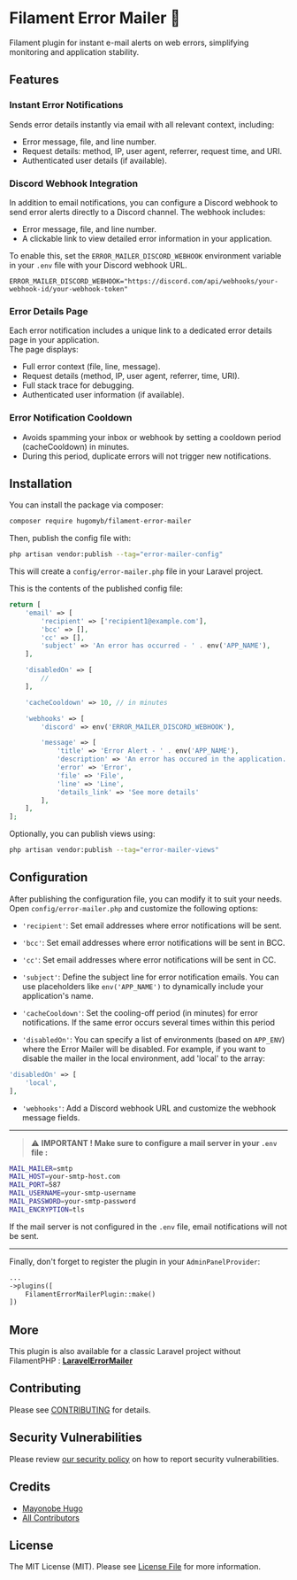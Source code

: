 # Filament Error Mailer 🚨

Filament plugin for instant e-mail alerts on web errors, simplifying monitoring and application stability.

## Features

### Instant Error Notifications

Sends error details instantly via email with all relevant context, including:

- Error message, file, and line number.
- Request details: method, IP, user agent, referrer, request time, and URI.
- Authenticated user details (if available).

### Discord Webhook Integration

In addition to email notifications, you can configure a Discord webhook to send error alerts directly to a Discord channel.
The webhook includes:
- Error message, file, and line number.
- A clickable link to view detailed error information in your application.

To enable this, set the `ERROR_MAILER_DISCORD_WEBHOOK` environment variable in your `.env` file with your Discord webhook URL.
```
ERROR_MAILER_DISCORD_WEBHOOK="https://discord.com/api/webhooks/your-webhook-id/your-webhook-token"
```

### Error Details Page

Each error notification includes a unique link to a dedicated error details page in your application.  
The page displays:
- Full error context (file, line, message).
- Request details (method, IP, user agent, referrer, time, URI).
- Full stack trace for debugging.
- Authenticated user information (if available).

### Error Notification Cooldown

- Avoids spamming your inbox or webhook by setting a cooldown period (cacheCooldown) in minutes.
- During this period, duplicate errors will not trigger new notifications.

## Installation

You can install the package via composer:

```bash
composer require hugomyb/filament-error-mailer
```

Then, publish the config file with:

```bash
php artisan vendor:publish --tag="error-mailer-config"
```

This will create a `config/error-mailer.php` file in your Laravel project.

This is the contents of the published config file:

```php
return [
    'email' => [
        'recipient' => ['recipient1@example.com'],
        'bcc' => [],
        'cc' => [],
        'subject' => 'An error has occurred - ' . env('APP_NAME'),
    ],

    'disabledOn' => [
        //
    ],

    'cacheCooldown' => 10, // in minutes

    'webhooks' => [
        'discord' => env('ERROR_MAILER_DISCORD_WEBHOOK'),

        'message' => [
            'title' => 'Error Alert - ' . env('APP_NAME'),
            'description' => 'An error has occured in the application.',
            'error' => 'Error',
            'file' => 'File',
            'line' => 'Line',
            'details_link' => 'See more details'
        ],
    ],
];
```

Optionally, you can publish views using:

```bash
php artisan vendor:publish --tag="error-mailer-views"
```

## Configuration

After publishing the configuration file, you can modify it to suit your needs. Open `config/error-mailer.php` and
customize the following options:

- `'recipient'`: Set email addresses where error notifications will be sent.

- `'bcc'`: Set email addresses where error notifications will be sent in BCC.

- `'cc'`: Set email addresses where error notifications will be sent in CC.

- `'subject'`: Define the subject line for error notification emails. You can use placeholders like `env('APP_NAME')` to
dynamically include your application's name.

- `'cacheCooldown'`: Set the cooling-off period (in minutes) for error notifications. If the same error occurs several times within this period

- `'disabledOn'`: You can specify a list of environments (based on `APP_ENV`) where the Error Mailer will be disabled.
For example, if you want to disable the mailer in the local environment, add 'local' to the array:

```php
'disabledOn' => [
    'local',
],
```

- `'webhooks'`: Add a Discord webhook URL and customize the webhook message fields.

<hr/>

> ⚠️ **IMPORTANT ! Make sure to configure a mail server in your `.env` file :**

```sh
MAIL_MAILER=smtp
MAIL_HOST=your-smtp-host.com
MAIL_PORT=587
MAIL_USERNAME=your-smtp-username
MAIL_PASSWORD=your-smtp-password
MAIL_ENCRYPTION=tls
```

If the mail server is not configured in the `.env` file, email notifications will not be sent.

<hr>

Finally, don't forget to register the plugin in your `AdminPanelProvider`:

```php
...
->plugins([
    FilamentErrorMailerPlugin::make()
])
```

## More

This plugin is also available for a classic Laravel project without FilamentPHP : **[LaravelErrorMailer](https://github.com/hugomayo7/LaravelErrorMailer)**

## Contributing

Please see [CONTRIBUTING](.github/CONTRIBUTING.md) for details.

## Security Vulnerabilities

Please review [our security policy](../../security/policy) on how to report security vulnerabilities.

## Credits

- [Mayonobe Hugo](https://github.com/hugomyb)
- [All Contributors](../../contributors)

## License

The MIT License (MIT). Please see [License File](LICENSE.md) for more information.
